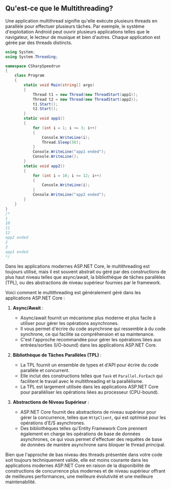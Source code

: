 ## Qu'est-ce que le Multithreading?

Une application multithread signifie qu'elle exécute plusieurs threads en parallèle pour effectuer plusieurs tâches. Par exemple, le système d'exploitation Android peut ouvrir plusieurs applications telles que le navigateur, le lecteur de musique et bien d'autres. Chaque application est gérée par des threads distincts.

```csharp
using System;
using System.Threading;

namespace CSharpSpeedrun
{
    class Program
    {
        static void Main(string[] args)
        {
            Thread t1 = new Thread(new ThreadStart(app1));
            Thread t2 = new Thread(new ThreadStart(app2));
            t1.Start();
            t2.Start();
        }
        static void app1()
        {
            for (int i = 1; i <= 3; i++)
            {
                Console.WriteLine(i);
                Thread.Sleep(50);
            }
            Console.WriteLine("app1 ended");
            Console.WriteLine();
        }
        static void app2()
        {
            for (int i = 10; i <= 12; i++)
            {
                Console.WriteLine(i);
            }
            Console.WriteLine("app2 ended");
        }
    }
}
/*
1
10
11
12
app2 ended
2
3
app1 ended
*/
```

Dans les applications modernes ASP.NET Core, le multithreading est toujours utilisé, mais il est souvent abstrait ou géré par des constructions de plus haut niveau telles que async/await, la bibliothèque de tâches parallèles (TPL), ou des abstractions de niveau supérieur fournies par le framework.

Voici comment le multithreading est généralement géré dans les applications ASP.NET Core :

1. **Async/Await** :
   - Async/await fournit un mécanisme plus moderne et plus facile à utiliser pour gérer les opérations asynchrones.
   - Il vous permet d'écrire du code asynchrone qui ressemble à du code synchrone, ce qui facilite sa compréhension et sa maintenance.
   - C'est l'approche recommandée pour gérer les opérations liées aux entrées/sorties (I/O-bound) dans les applications ASP.NET Core.

2. **Bibliothèque de Tâches Parallèles (TPL)** :
   - La TPL fournit un ensemble de types et d'API pour écrire du code parallèle et concurrent.
   - Elle inclut des constructions telles que `Task` et `Parallel.ForEach` qui facilitent le travail avec le multithreading et la parallélisme.
   - La TPL est largement utilisée dans les applications ASP.NET Core pour paralléliser les opérations liées au processeur (CPU-bound).

3. **Abstractions de Niveau Supérieur** :
   - ASP.NET Core fournit des abstractions de niveau supérieur pour gérer la concurrence, telles que `HttpClient`, qui est optimisé pour les opérations d'E/S asynchrones.
   - Des bibliothèques telles qu'Entity Framework Core prennent également en charge les opérations de base de données asynchrones, ce qui vous permet d'effectuer des requêtes de base de données de manière asynchrone sans bloquer le thread principal.

Bien que l'approche de bas niveau des threads présentée dans votre code soit toujours techniquement valide, elle est moins courante dans les applications modernes ASP.NET Core en raison de la disponibilité de constructions de concurrence plus modernes et de niveau supérieur offrant de meilleures performances, une meilleure évolutivité et une meilleure maintenabilité.